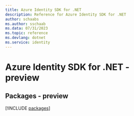 ```yaml
---
title: Azure Identity SDK for .NET
description: Reference for Azure Identity SDK for .NET
author: schaabs
ms.author: sschaab
ms.data: 07/31/2023
ms.topic: reference
ms.devlang: dotnet
ms.service: identity
---
```

# Azure Identity SDK for .NET - preview
## Packages - preview
[!INCLUDE [packages](identity-index.md)]